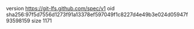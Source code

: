 version https://git-lfs.github.com/spec/v1
oid sha256:97f5d7556d1273f91a13378ef597049f1c8227d4e49b3e024d05947f93598159
size 1171
